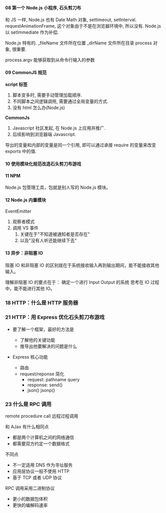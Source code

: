 #### 08 第一个 Node.js 小程序, 石头剪刀布

和 JS 一样, Node.js 也有 Date Math 对象, settimeout, setInterval.
requestAnimationFrame, 这个对象由于不是在浏览器环境中, 所以没有.
Node.js 以 setImmediate 作为补偿.

Node.js 特有的. \_fileName 文件所在位置 \_dirName 文件所在目录
process 对象, 很重要.

process.argv 能够获取到从命令行输入的参数

#### 09 CommonJS 规范

**script 标签**

1. 脚本变多时, 需要手动管理加载顺序.
2. 不同脚本之间逻辑调用, 需要通过全局变量的方式.
3. 没有 html 怎么办(Node.js)

**CommonJs**

1. Javascript 社区发起, 在 Node.js 上应用并推广.
2. 后续影响到浏览器端 Javascript.

导出的变量和内部的变量是同一个引用, 即可以通过承接 require 的变量来改变 exports 中的值.

#### 10 使用模块化规范改造石头剪刀布游戏

#### 11 NPM

Node.js 包管理工具，包就是别人写的 Node.js 模块。

#### 12 Node.js 内置模块

EventEmitter

1. 观察者模式
2. 调用 VS 事件
   1. 关键在于"不知道被通知者是否存在"
   2. 以及"没有人听还能继续下去"

#### 13 异步：非阻塞 IO

阻塞 IO 和非阻塞 IO 的区别就在于系统接收输入再到输出期间，能不能接收其他输入。

理解非阻塞 IO 的要点在于：
确定一个进行 Input Output 的系统
思考在 IO 过程中，能不能进行其他 IO。

### 18 HTTP：什么是 HTTP 服务器

### 21 HTTP：用 Express 优化石头剪刀布游戏

- 要了解一个框架，最好的方法是

  - 了解他的关键功能
  - 推导出他要解决的问题是什么

- Express 核心功能
  - 路由
  - request/reponse 简化
    - request: pathname query
    - response: send()
    - json() jsonp()

### 23 什么是 RPC 调用

remote procedure call 远程过程调用

和 AJax 有什么相同点

- 都是两个计算机之间的网络通信
- 都需要双方约定一个数据格式

不同点

- 不一定适用 DNS 作为寻址服务
- 应用层协议一般不使用 HTTP
- 基于 TCP 或者 UDP 协议

RPC 调用采用二进制协议

- 更小的数据包体积
- 更快的编解码速率
